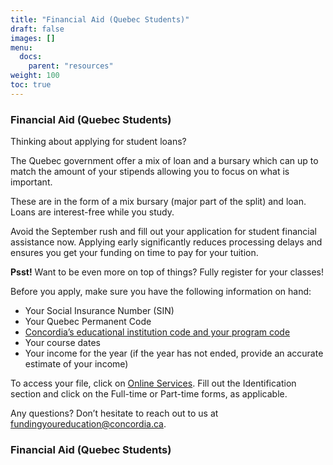 ```yaml
---
title: "Financial Aid (Quebec Students)"
draft: false
images: []
menu:
  docs:
    parent: "resources"
weight: 100
toc: true
---
```

### Financial Aid (Quebec Students)

Thinking about applying for student loans?

The Quebec government offer a mix of loan and a bursary which can up to match the amount of your stipends allowing you to focus on what is important. 

These are in the form of a mix bursary (major part of the split) and loan.
Loans are interest-free while you study.

Avoid the September rush and fill out your application for student financial assistance now. Applying early significantly reduces processing delays and ensures you get your funding on time to pay for your tuition.

**Psst!** Want to be even more on top of things? Fully register for your classes!

Before you apply, make sure you have the following information on hand:

-   Your Social Insurance Number (SIN)
-   Your Quebec Permanent Code
-   [Concordia’s educational institution code and your program code](https://nam12.safelinks.protection.outlook.com/?url=https%3A%2F%2Fwww.concordia.ca%2Fstudents%2Ffinancial-support%2Fgovernment-loans%2Fquebec%2Fconcordia-programcodes.html&data=05%7C01%7C%7Ce0445555893b4a8ceaad08da39ddd6f6%7C84df9e7fe9f640afb435aaaaaaaaaaaa%7C1%7C0%7C637885922214869321%7CUnknown%7CTWFpbGZsb3d8eyJWIjoiMC4wLjAwMDAiLCJQIjoiV2luMzIiLCJBTiI6Ik1haWwiLCJXVCI6Mn0%3D%7C3000%7C%7C%7C&sdata=H0jIZHV5gJt0FgHxys9Ld5584YqFb8EzN9WkJniFObI%3D&reserved=0)
-   Your course dates
-   Your income for the year (if the year has not ended, provide an accurate estimate of your income)

To access your file, click on [Online Services](https://nam12.safelinks.protection.outlook.com/?url=https%3A%2F%2Fwww.quebec.ca%2Fen%2Feducation%2Fstudent-financial-assistance%2Fonline-services&data=05%7C01%7C%7Ce0445555893b4a8ceaad08da39ddd6f6%7C84df9e7fe9f640afb435aaaaaaaaaaaa%7C1%7C0%7C637885922214869321%7CUnknown%7CTWFpbGZsb3d8eyJWIjoiMC4wLjAwMDAiLCJQIjoiV2luMzIiLCJBTiI6Ik1haWwiLCJXVCI6Mn0%3D%7C3000%7C%7C%7C&sdata=s%2F4z1jioJK4z%2F6pc%2BNkVNQwOpTgysauFCCHN1L79PsA%3D&reserved=0). Fill out the Identification section and click on the Full-time or Part-time forms, as applicable.

Any questions? Don’t hesitate to reach out to us at [fundingyoureducation@concordia.ca](mailto:fundingyoureducation@concordia.ca).
### Financial Aid (Quebec Students)
